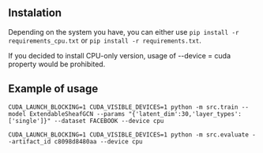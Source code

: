 ## Instalation
Depending on the system you have, you can either use
```pip install -r requirements_cpu.txt``` or ```pip install -r requirements.txt```.

If you decided to install CPU-only version, usage of --device = cuda property would be prohibited.

## Example of usage

```CUDA_LAUNCH_BLOCKING=1 CUDA_VISIBLE_DEVICES=1 python -m src.train --model ExtendableSheafGCN --params "{'latent_dim':30,'layer_types':['single']}" --dataset FACEBOOK --device cpu```

```CUDA_LAUNCH_BLOCKING=1 CUDA_VISIBLE_DEVICES=1 python -m src.evaluate --artifact_id c8098d8480aa --device cpu```
